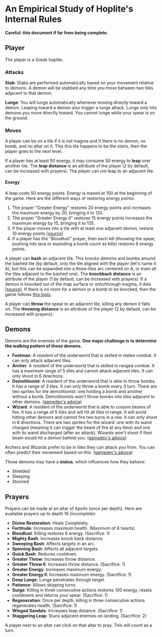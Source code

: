 # An Empirical Study of Hoplite's Internal Rules

**Careful: this document if far from being complete.**

## Player

The player is a Greek hoplite.

### Attacks

**Stab**: Stabs are performed automatically based on your movement relative to demons. A demon will be stabbed any time you move between two tiles adjacent to that demon.

**Lunge**: You will lunge automatically whenever moving directly toward a demon. Leaping toward a demon also trigger a lunge attack. Lunge only hits demons you move directly toward. You cannot lunge while your spear is on the ground.

### Moves

A player can be on a tile if it is not magma and if there is no demon, no bomb, and no altar on it. This this tile happens to be the stairs, then the player goes to the next level.

If a player has at least 50 energy, it may consume 50 energy to **leap** over another tile. The **leap distance** is an attribute of the player (2 by default, can be increased with prayers). The player can not leap to an adjacent tile.

#### Energy

A leap costs 50 energy points. Energy is maxed at 100 at the beginning of the game. Here are the different ways of restoring energy points:

1. The prayer "Greater Energy" restores 20 energy points and increases the maximum energy by 20, bringing it to 120.
2. The prayer "Greater Energy II" restores 15 energy points increases the maximum energy by 15, bringing it to 135.
3. If the player moves into a tile with at least one adjacent demon, restore 10 energy points [[source]](http://www.magmafortress.com/2013/09/hoplite-20.html)
4. If a player has the "Bloodlust" prayer, then each kill (throwing the spear, pushing into lava or exploding a bomb count as kills) restores 6 energy points.

A player can **bash** an adjacent tile. This knocks demons and bombs around the bashed tile (by default, only the tile aligned with the player (let's name it A), but this can be expanded into a three-tiles arc centered on A, or even all the tiles adjacent to the bashed one). The **knockback distance** is an attribute of the player (1 by default, can be increased with prayers). If a demon is knocked out of the map surface or onto/through magma, it dies [[source]](http://www.magmafortress.com/2014/07/hoplite-23-progress.html). If there is no room for a demon or a bomb to be knocked, then the game follows [this logic](https://www.reddit.com/r/Hoplite/comments/fxx69q/will_i_fall_into_lava_if_i_bashreaction_how_does/fn9ntxe/?context=3).

A player can **throw** the spear to an adjacent tile, killing any demon it falls on. The **throwing distance** is an attribute of the player (2 by default, can be increased with prayers).

## Demons

Demons are the enemies of the game. **One major challenge is to determine the walking pattern of these demons.**

- **Footman**: A resident of the underworld that is skilled in melee combat. It can only attack adjacent tiles.
- **Archer**: A resident of the underworld that is skilled in ranged combat. It has a maximum range of 5 tiles and cannot attack adjacent tiles. It can only shoot in 6 directions.
- **Demolitionist**: A resident of the underworld that is able to throw bombs. It has a range of 3 tiles. It can only throw a bomb every 3 turn. There are two sprites for the demolitionist: one holding a bomb and another without a bomb. Demolitionists won't throw bombs into tiles adjacent to other demons. ([gamedev's advice](http://www.magmafortress.com/2015/03/hoplite-challenge-mode-is-ready.html))
- **Wizard**: A resident of the underworld that is able to conjure beams of fire. It has a range of 5 tiles and will hit all tiles in range. It will avoid hitting other demons and cannot fire two turns in a row. It can only shoot in 6 directions. There are two sprites for the wizard: one with its wand charged (meaning it can trigger the beam of fire at any time) and one with its wand discharged (after an attack). Wizards won't shoot if their beam would hit a demon behind you. ([gamedev's advice](http://www.magmafortress.com/2015/03/hoplite-challenge-mode-is-ready.html))

Archers and Wizards prefer to be in tiles they can attack you from. You can often predict their movement based on this. ([gamedev's advice](http://www.magmafortress.com/2015/03/hoplite-challenge-mode-is-ready.html))

Those demons may have a **status**, which influences how they behave:

- Shielded
- Sleeping
- Stunned

## Prayers

Prayers can be made at an altar of Apollo (once per depth). Here are available prayers up to depth 16 *(incomplete)*:

- **Divine Restoration**: Heals Completely.
- **Fortitude**: Increases maximum health. (Maximum of 8 hearts)
- **Bloodlust**: Killing restores 6 energy. (Sacrifice: 1)
- **Mighty Bash**: Increases knock back distance.
- **Sweeping Bash**: Affects targets in an arc.
- **Spinning Bash**: Affects all adjacent targets.
- **Quick Bash**: Reduces cooldown.
- **Greater Throw**: Increases throw distance.
- **Greater Throw II**: Increases throw distance. (Sacrifice: 1)
- **Greater Energy**: Increases maximum energy.
- **Greater Energy II**: Increases maximum energy. (Sacrifice: 1)
- **Deep Lunge**: Lunge penetrates through target.
- **Patience**: Allows skipping turns.
- **Surge**: Killing in three consecutive actions restores 100 energy, resets cooldowns and returns your spear. (Sacrifice: 1)
- **Regeneration**: Once per depth, killing in three consecutive actions regenerates health. (Sacrifice: 1)
- **Winged Sandals**: Increases leap distance. (Sacrifice: 1)
- **Staggering Leap**: Stuns adjacent enemies on landing. (Sacrifice: 2)

A player next to an altar can click on that altar to pray. This will count as a turn.
